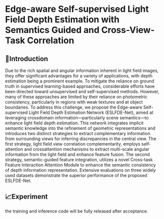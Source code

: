 
<h1> Edge-aware Self-supervised Light Field Depth Estimation with Semantics Guided and Cross-View-Task Correlation </h1>

## 👀Introduction

Due to the rich spatial and angular information inherent in light field images, they offer significant advantages for a variety of applications, with depth estimation being a prominent example. To mitigate the reliance on ground truth in supervised learning-based approaches, considerable efforts have been directed toward unsupervised and self-supervised methods. However, many of these approaches are limited by their reliance on photometric consistency, particularly in regions with weak textures and at object boundaries. To address this challenge, we propose the Edge-aware Self-supervised Light Field Depth Estimation Network (ESLFDE-Net), aimed at leveraging crossdomain information—particularly scene semantics—to enhance light field depth estimation. This network integrates implicit semantic knowledge into the refinement of geometric representations and introduces two distinct strategies to extract complementary information from surrounding views for inferring discrepancies in the central view. The first strategy, light field view correlation complementarity, employs self-attention and crossattention mechanisms to extract multi-scale angular information from the light field and enhance feature fusion. The second strategy, semantic-guided feature integration, utilizes a novel Cross-task Feature Interaction Attention Module to enhance the semantic consistency of depth information representation. Extensive evaluations on three widely used datasets demonstrate the superior performance of the proposed ESLFDE-Net.


## 📈Experiment

the training and inference code will be fully released after acceptance.
